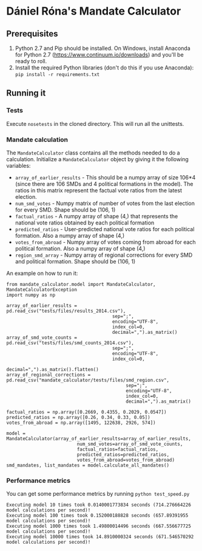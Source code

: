 # Dániel Róna's Mandate Calculator

## Prerequisites
1. Python 2.7 and Pip should be installed. On Windows, install Anaconda for Python 2.7 (https://www.continuum.io/downloads) and you'll be ready to roll.
2. Install the required Python libraries (don't do this if you use Anaconda): `pip install -r requirements.txt`

## Running it
### Tests
Execute `nosetests` in the cloned directory. This will run all the unittests.

### Mandate calculation
The `MandateCalculator` class contains all the methods needed to do a calculation. Initialize a `MandateCalculator` object by giving it the following variables:

- `array_of_earlier_results` - This should be a numpy array of size 106*4 (since there are 106 SMDs and 4 political formations in the model). The ratios in this matrix represent the factual vote ratios from the latest election.
- `num_smd_votes` - Numpy matrix of number of votes from the last election for every SMD. Shape should be (106, 1)
- `factual_ratios` - A numpy array of shape (4,) that represents the national vote ratios obtained by each political formation
- `predicted_ratios` - User-predicted national vote ratios for each political formation. Also a numpy array of shape (4,)
- `votes_from_abroad` - Numpy array of votes coming from abroad for each political formation. Also a numpy array of shape (4,)
- `region_smd_array` - Numpy array of regional corrections for every SMD and political formation. Shape should be (106, 1)

An example on how to run it:
```
from mandate_calculator.model import MandateCalculator, MandateCalculatorException
import numpy as np

array_of_earlier_results = pd.read_csv("tests/files/results_2014.csv"),
                                       sep=";",
                                       encoding="UTF-8",
                                       index_col=0,
                                       decimal=",").as_matrix()
array_of_smd_vote_counts = pd.read_csv("tests/files/smd_counts_2014.csv"),
                                       sep=";",
                                       encoding="UTF-8",
                                       index_col=0,
                                       decimal=",").as_matrix().flatten()
array_of_regional_corrections = pd.read_csv("mandate_calculator/tests/files/smd_region.csv",
                                            sep=";",
                                            encoding="UTF-8",
                                            index_col=0,
                                            decimal=",").as_matrix()
                                            
factual_ratios = np.array([0.2669, 0.4355, 0.2029, 0.0547])
predicted_ratios = np.array([0.26, 0.34, 0.33, 0.05])
votes_from_abroad = np.array([1495, 122638, 2926, 574])

model = MandateCalculator(array_of_earlier_results=array_of_earlier_results,
                          num_smd_votes=array_of_smd_vote_counts,
                          factual_ratios=factual_ratios,
                          predicted_ratios=predicted_ratios,
                          votes_from_abroad=votes_from_abroad)
smd_mandates, list_mandates = model.calculate_all_mandates()
```

### Performance metrics
You can get some performance metrics by running `python test_speed.py`
```
Executing model 10 times took 0.0140001773834 seconds (714.276664226 model calculations per second)!
Executing model 100 times took 0.152000188828 seconds (657.89391955 model calculations per second)!
Executing model 1000 times took 1.49800014496 seconds (667.556677725 model calculations per second)!
Executing model 10000 times took 14.8910000324 seconds (671.546570292 model calculations per second)!
```